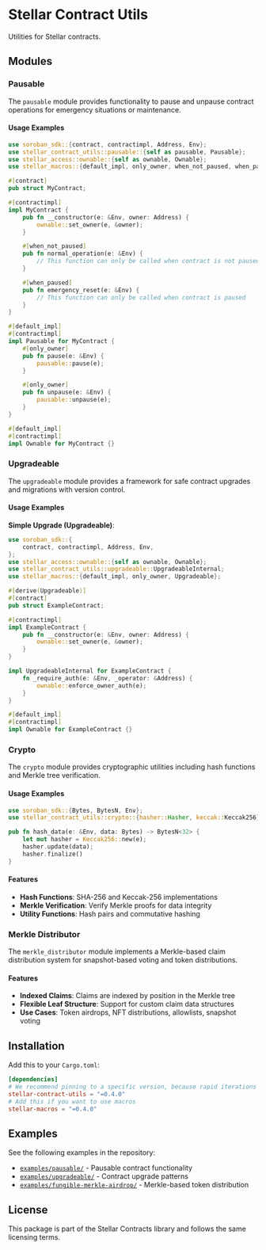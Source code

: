 # Stellar Contract Utils

Utilities for Stellar contracts.

## Modules

### Pausable

The `pausable` module provides functionality to pause and unpause contract operations for emergency situations or maintenance.

#### Usage Examples

```rust
use soroban_sdk::{contract, contractimpl, Address, Env};
use stellar_contract_utils::pausable::{self as pausable, Pausable};
use stellar_access::ownable::{self as ownable, Ownable};
use stellar_macros::{default_impl, only_owner, when_not_paused, when_paused};

#[contract]
pub struct MyContract;

#[contractimpl]
impl MyContract {
    pub fn __constructor(e: &Env, owner: Address) {
        ownable::set_owner(e, &owner);
    }

    #[when_not_paused]
    pub fn normal_operation(e: &Env) {
        // This function can only be called when contract is not paused
    }

    #[when_paused]
    pub fn emergency_reset(e: &Env) {
        // This function can only be called when contract is paused
    }
}

#[default_impl]
#[contractimpl]
impl Pausable for MyContract {
    #[only_owner]
    pub fn pause(e: &Env) {
        pausable::pause(e);
    }

    #[only_owner]
    pub fn unpause(e: &Env) {
        pausable::unpause(e);
    }
}

#[default_impl]
#[contractimpl]
impl Ownable for MyContract {}
```

### Upgradeable

The `upgradeable` module provides a framework for safe contract upgrades and migrations with version control.

#### Usage Examples

**Simple Upgrade (Upgradeable)**:

```rust
use soroban_sdk::{
    contract, contractimpl, Address, Env,
};
use stellar_access::ownable::{self as ownable, Ownable};
use stellar_contract_utils::upgradeable::UpgradeableInternal;
use stellar_macros::{default_impl, only_owner, Upgradeable};

#[derive(Upgradeable)]
#[contract]
pub struct ExampleContract;

#[contractimpl]
impl ExampleContract {
    pub fn __constructor(e: &Env, owner: Address) {
        ownable::set_owner(e, &owner);
    }
}

impl UpgradeableInternal for ExampleContract {
    fn _require_auth(e: &Env, _operator: &Address) {
        ownable::enforce_owner_auth(e);
    }
}

#[default_impl]
#[contractimpl]
impl Ownable for ExampleContract {}
```

### Crypto

The `crypto` module provides cryptographic utilities including hash functions and Merkle tree verification.

#### Usage Examples

```rust
use soroban_sdk::{Bytes, BytesN, Env};
use stellar_contract_utils::crypto::{hasher::Hasher, keccak::Keccak256};

pub fn hash_data(e: &Env, data: Bytes) -> BytesN<32> {
    let mut hasher = Keccak256::new(e);
    hasher.update(data);
    hasher.finalize()
}
```

#### Features

- **Hash Functions**: SHA-256 and Keccak-256 implementations
- **Merkle Verification**: Verify Merkle proofs for data integrity
- **Utility Functions**: Hash pairs and commutative hashing

### Merkle Distributor

The `merkle_distributor` module implements a Merkle-based claim distribution system for snapshot-based voting and token distributions.

#### Features

- **Indexed Claims**: Claims are indexed by position in the Merkle tree
- **Flexible Leaf Structure**: Support for custom claim data structures
- **Use Cases**: Token airdrops, NFT distributions, allowlists, snapshot voting

## Installation

Add this to your `Cargo.toml`:

```toml
[dependencies]
# We recommend pinning to a specific version, because rapid iterations are expected as the library is in an active development phase.
stellar-contract-utils = "=0.4.0"
# Add this if you want to use macros
stellar-macros = "=0.4.0"
```

## Examples

See the following examples in the repository:
- [`examples/pausable/`](https://github.com/OpenZeppelin/stellar-contracts/tree/main/examples/pausable) - Pausable contract functionality
- [`examples/upgradeable/`](https://github.com/OpenZeppelin/stellar-contracts/tree/main/examples/upgradeable) - Contract upgrade patterns
- [`examples/fungible-merkle-airdrop/`](https://github.com/OpenZeppelin/stellar-contracts/tree/main/examples/fungible-merkle-airdrop) - Merkle-based token distribution

## License

This package is part of the Stellar Contracts library and follows the same licensing terms.
